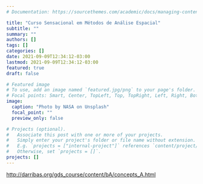 ```yaml
---
# Documentation: https://sourcethemes.com/academic/docs/managing-content/

title: "Curso Sensacional em Métodos de Análise Espacial"
subtitle: ""
summary: ""
authors: []
tags: []
categories: []
date: 2021-09-09T12:34:12-03:00
lastmod: 2021-09-09T12:34:12-03:00
featured: true
draft: false

# Featured image
# To use, add an image named `featured.jpg/png` to your page's folder.
# Focal points: Smart, Center, TopLeft, Top, TopRight, Left, Right, BottomLeft, Bottom, BottomRight.
image:
  caption: "Photo by NASA on Unsplash"
  focal_point: ""
  preview_only: false

# Projects (optional).
#   Associate this post with one or more of your projects.
#   Simply enter your project's folder or file name without extension.
#   E.g. `projects = ["internal-project"]` references `content/project/deep-learning/index.md`.
#   Otherwise, set `projects = []`.
projects: []
---
```


http://darribas.org/gds_course/content/bA/concepts_A.html